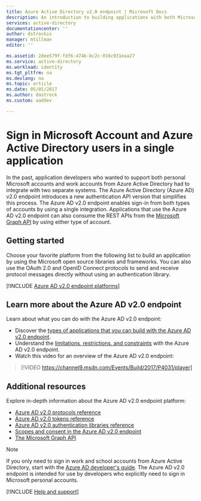 ```yaml
---
title: Azure Active Directory v2.0 endpoint | Microsoft Docs
description: An introduction to building applications with both Microsoft Account and Azure Active Directory sign-in.
services: active-directory
documentationcenter: ''
author: dstrockis
manager: mtillman
editor: ''

ms.assetid: 2dee579f-fdf6-474b-bc2c-016c931eaa27
ms.service: active-directory
ms.workload: identity
ms.tgt_pltfrm: na
ms.devlang: na
ms.topic: article
ms.date: 05/01/2017
ms.author: dastrock
ms.custom: aaddev

---
```

# Sign in Microsoft Account and Azure Active Directory users in a single application
In the past, application developers who wanted to support both personal Microsoft accounts and work accounts from Azure Active Directory had to integrate with two separate systems. The Azure Active Directory (Azure AD) v2.0 endpoint introduces a new authentication API version that simplifies this process. The Azure AD v2.0 endpoint enables sign-in from both types of accounts by using a single integration. Applications that use the Azure AD v2.0 endpoint can also consume the REST APIs from the [Microsoft Graph API](https://graph.microsoft.io) by using either type of account.

## Getting started
Choose your favorite platform from the following list to build an application by using the Microsoft open source libraries and frameworks. You can also use the OAuth 2.0 and OpenID Connect protocols to send and receive protocol messages directly without using an authentication library.
<br />

[!INCLUDE [Azure AD v2.0 endpoint platforms](../../../includes/active-directory-v2-quickstart-table.md)]

## Learn more about the Azure AD v2.0 endpoint
Learn about what you can do with the Azure AD v2.0 endpoint:

* Discover the [types of applications that you can build with the Azure AD v2.0 endpoint](active-directory-v2-flows.md).
* Understand the [limitations, restrictions, and constraints](active-directory-v2-limitations.md) with the Azure AD v2.0 endpoint.
* Watch this video for an overview of the Azure AD v2.0 endpoint:

>[!VIDEO https://channel9.msdn.com/Events/Build/2017/P4031/player]

## Additional resources
Explore in-depth information about the Azure AD v2.0 endpoint platform:

* [Azure AD v2.0 protocols reference](active-directory-v2-protocols.md)
* [Azure AD v2.0 tokens reference](active-directory-v2-tokens.md)
* [Azure AD v2.0 authentication libraries reference](active-directory-v2-libraries.md)
* [Scopes and consent in the Azure AD v2.0 endpoint](active-directory-v2-scopes.md)
* [The Microsoft Graph API](https://graph.microsoft.io)

> [!NOTE]
> If you only need to sign in work and school accounts from Azure Active Directory, start with the [Azure AD developer's guide](active-directory-developers-guide.md). The Azure AD v2.0 endpoint is intended for use by developers who explicitly need to sign in Microsoft personal accounts.

[!INCLUDE  [Help and support](../../../includes/active-directory-develop-help-support-include.md)]
